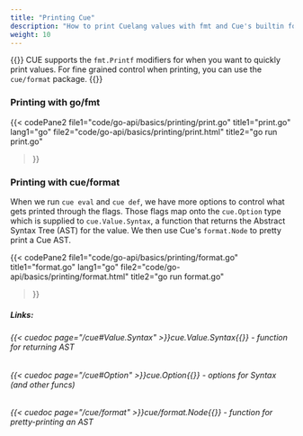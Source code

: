 ```yaml
---
title: "Printing Cue"
description: "How to print Cuelang values with fmt and Cue's builtin formatting."
weight: 10
---
```


{{<lead>}}
CUE supports the `fmt.Printf` modifiers
for when you want to quickly print values.
For fine grained control when printing,
you can use the `cue/format` package.
{{</lead>}}

### Printing with go/fmt

{{< codePane2 
	file1="code/go-api/basics/printing/print.go" title1="print.go" lang1="go"
	file2="code/go-api/basics/printing/print.html"  title2="go run print.go"
>}}

### Printing with cue/format

When we run `cue eval` and `cue def`,
we have more options to control what gets printed through the flags.
Those flags map onto the `cue.Option` type which is
supplied to `cue.Value.Syntax`, a function that returns the
Abstract Syntax Tree (AST) for the value.
We then use Cue's `format.Node` to pretty print a Cue AST.

{{< codePane2 
	file1="code/go-api/basics/printing/format.go" title1="format.go" lang1="go"
	file2="code/go-api/basics/printing/format.html"  title2="go run format.go"
>}}

##### Links:
###### {{< cuedoc page="/cue#Value.Syntax" >}}cue.Value.Syntax{{</cuedoc>}} - function for returning AST
###### {{< cuedoc page="/cue#Option" >}}cue.Option{{</cuedoc>}} - options for Syntax (and other funcs)
###### {{< cuedoc page="/cue/format" >}}cue/format.Node{{</cuedoc>}} - function for pretty-printing an AST

